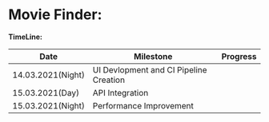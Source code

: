# Movie Finder:








**TimeLine:** 

| Date  | Milestone  |Progress |
|--|--|--|
| 14.03.2021(Night) | UI Devlopment and CI Pipeline Creation ||
| 15.03.2021(Day) | API Integration  ||
| 15.03.2021(Night) | Performance Improvement  ||
 
